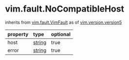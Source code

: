 vim.fault.NoCompatibleHost
==========================
inherits from [vim.fault.VimFault](docs/vim.fault.VimFault.md)
as of [vim.version.version5](docs/vim.version.md)

| property | type | optional |
|:---------|:-----|:---------|
| host | [string](string.md "string") | true |
| error | [string](string.md "string") | true |
